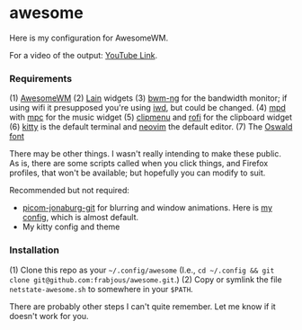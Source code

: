 # awesome

Here is my configuration for AwesomeWM.

For a video of the output: [YouTube Link](https://www.youtube.com/watch?v=YmlSYy_2CRY).

### Requirements

(1) [AwesomeWM](https://awesomewm.org/)
(2) [Lain](https://github.com/lcpz/lain) widgets
(3) [bwm-ng](https://www.gropp.org/?id=projects&sub=bwm-ng) for the bandwidth monitor; if using wifi it presupposed you're using [iwd](https://iwd.wiki.kernel.org/), but could be changed.
(4) [mpd](https://www.musicpd.org/) with [mpc](https://www.musicpd.org/clients/mpc/) for the music widget
(5) [clipmenu](https://github.com/cdown/clipmenu) and [rofi](https://github.com/davatorium/rofi) for the clipboard widget
(6) [kitty](https://sw.kovidgoyal.net/kitty/) is the default terminal and [neovim](https://neovim.io/) the default editor.
(7) The [Oswald font](https://fonts.google.com/specimen/Oswald)

There may be other things. I wasn't really intending to make these public. As is, there are some scripts called when you click things, and Firefox profiles, that won't be available; but hopefully you can modify to suit.

Recommended but not required: 

+ [picom-jonaburg-git](https://github.com/jonaburg/picom) for blurring and window animations. Here is [my config](https://gist.github.com/frabjous/84ca0936309d39f9b796875696998acf), which is almost default.
+ My kitty config and theme

### Installation

(1) Clone this repo as your `~/.config/awesome` (I.e., `cd ~/.config && git clone git@github.com:frabjous/awesome.git`.)
(2) Copy or symlink the file `netstate-awesome.sh` to somewhere in your `$PATH`.

There are probably other steps I can't quite remember. Let me know if it doesn't work for you.
